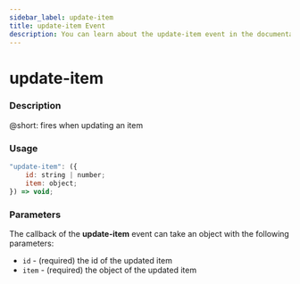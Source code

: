 ```yaml
---
sidebar_label: update-item
title: update-item Event
description: You can learn about the update-item event in the documentation of the DHTMLX JavaScript To Do List library. Browse developer guides and API reference, try out code examples and live demos, and download a free 30-day evaluation version of DHTMLX To Do List.
---
```


# update-item

### Description

@short: fires when updating an item

### Usage

~~~js
"update-item": ({
    id: string | number;
    item: object;
}) => void;
~~~

### Parameters

The callback of the **update-item** event can take an object with the following parameters:

- `id` - (required) the id of the updated item
- `item` - (required) the object of the updated item
